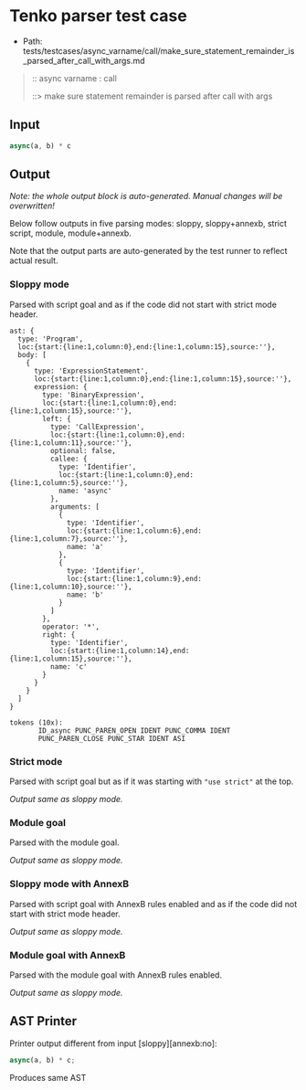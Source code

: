 # Tenko parser test case

- Path: tests/testcases/async_varname/call/make_sure_statement_remainder_is_parsed_after_call_with_args.md

> :: async varname : call
>
> ::> make sure statement remainder is parsed after call with args

## Input

`````js
async(a, b) * c
`````

## Output

_Note: the whole output block is auto-generated. Manual changes will be overwritten!_

Below follow outputs in five parsing modes: sloppy, sloppy+annexb, strict script, module, module+annexb.

Note that the output parts are auto-generated by the test runner to reflect actual result.

### Sloppy mode

Parsed with script goal and as if the code did not start with strict mode header.

`````
ast: {
  type: 'Program',
  loc:{start:{line:1,column:0},end:{line:1,column:15},source:''},
  body: [
    {
      type: 'ExpressionStatement',
      loc:{start:{line:1,column:0},end:{line:1,column:15},source:''},
      expression: {
        type: 'BinaryExpression',
        loc:{start:{line:1,column:0},end:{line:1,column:15},source:''},
        left: {
          type: 'CallExpression',
          loc:{start:{line:1,column:0},end:{line:1,column:11},source:''},
          optional: false,
          callee: {
            type: 'Identifier',
            loc:{start:{line:1,column:0},end:{line:1,column:5},source:''},
            name: 'async'
          },
          arguments: [
            {
              type: 'Identifier',
              loc:{start:{line:1,column:6},end:{line:1,column:7},source:''},
              name: 'a'
            },
            {
              type: 'Identifier',
              loc:{start:{line:1,column:9},end:{line:1,column:10},source:''},
              name: 'b'
            }
          ]
        },
        operator: '*',
        right: {
          type: 'Identifier',
          loc:{start:{line:1,column:14},end:{line:1,column:15},source:''},
          name: 'c'
        }
      }
    }
  ]
}

tokens (10x):
       ID_async PUNC_PAREN_OPEN IDENT PUNC_COMMA IDENT
       PUNC_PAREN_CLOSE PUNC_STAR IDENT ASI
`````

### Strict mode

Parsed with script goal but as if it was starting with `"use strict"` at the top.

_Output same as sloppy mode._

### Module goal

Parsed with the module goal.

_Output same as sloppy mode._

### Sloppy mode with AnnexB

Parsed with script goal with AnnexB rules enabled and as if the code did not start with strict mode header.

_Output same as sloppy mode._

### Module goal with AnnexB

Parsed with the module goal with AnnexB rules enabled.

_Output same as sloppy mode._

## AST Printer

Printer output different from input [sloppy][annexb:no]:

````js
async(a, b) * c;
````

Produces same AST
